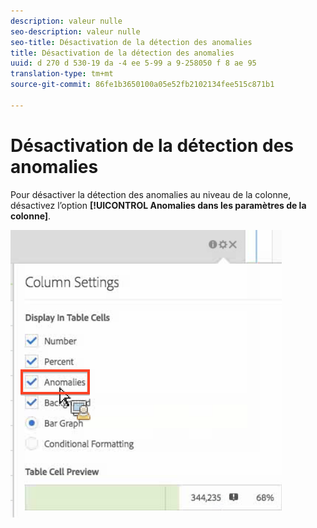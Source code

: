 ```yaml
---
description: valeur nulle
seo-description: valeur nulle
seo-title: Désactivation de la détection des anomalies
title: Désactivation de la détection des anomalies
uuid: d 270 d 530-19 da -4 ee 5-99 a 9-258050 f 8 ae 95
translation-type: tm+mt
source-git-commit: 86fe1b3650100a05e52fb2102134fee515c871b1

---
```



# Désactivation de la détection des anomalies

Pour désactiver la détection des anomalies au niveau de la colonne, désactivez l’option **[!UICONTROL Anomalies dans les paramètres de la colonne]**.

![](assets/turnoff_anomalies.png)

